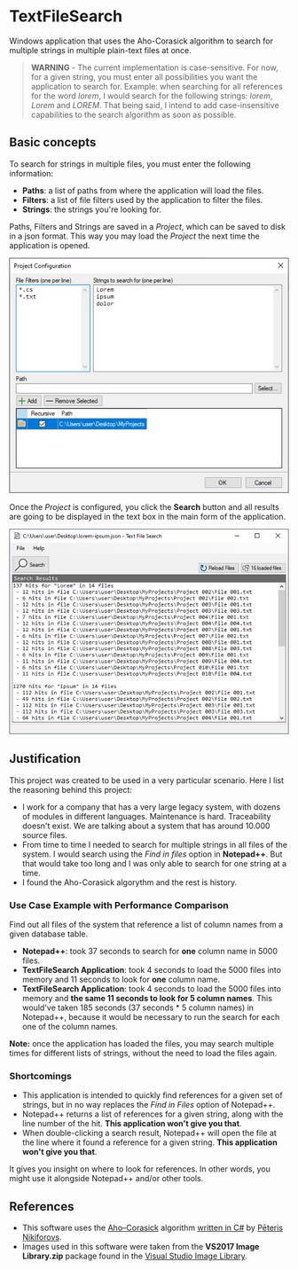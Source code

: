 # TextFileSearch
Windows application that uses the Aho-Corasick algorithm to search for multiple strings in multiple plain-text files at once.

> **WARNING** - The current implementation is case-sensitive. For now, for a given string, you must enter all possibilities you want the application to search for. Example: when searching for all references for the word *lorem*, I would search for the following strings: *lorem*, *Lorem* and *LOREM*. That being said, I intend to add case-insensitive capabilities to the search algorithm as soon as possible.

## Basic concepts
To search for strings in multiple files, you must enter the following information:
* **Paths**: a list of paths from where the application will load the files.
* **Filters**: a list of file filters used by the application to filter the files.
* **Strings**: the strings you're looking for.

Paths, Filters and Strings are saved in a *Project*, which can be saved to disk in a json format. This way you may load the *Project* the next time the application is opened.

![A print of the project configuration form](docs/images/lorem-ipsum-project-configuration-form.png)

Once the *Project* is configured, you click the **Search** button and all results are going to be displayed in the text box in the main form of the application.

![A print of the main form](docs/images/lorem-ipsum-main-form.png)

## Justification
This project was created to be used in a very particular scenario. Here I list the reasoning behind this project:
* I work for a company that has a very large legacy system, with dozens of modules in different languages. Maintenance is hard. Traceability doesn't exist. We are talking about a system that has around 10.000 source files.
* From time to time I needed to search for multiple strings in all files of the system. I would search using the *Find in files* option in **Notepad++**. But that would take too long and I was only able to search for one string at a time.
* I found the Aho-Corasick algorythm and the rest is history.

### Use Case Example with Performance Comparison
Find out all files of the system that reference a list of column names from a given database table.
* **Notepad++**: took 37 seconds to search for **one** column name in 5000 files.
* **TextFileSearch Application**: took 4 seconds to load the 5000 files into memory and 11 seconds to look for **one** column name.
* **TextFileSearch Application**: took 4 seconds to load the 5000 files into memory and **the same 11 seconds to look for 5 column names**. This would've taken 185 seconds (37 seconds * 5 column names) in Notepad++, because it would be necessary to run the search for each one of the column names.

**Note:** once the application has loaded the files, you may search multiple times for different lists of strings, without the need to load the files again.

### Shortcomings
* This application is intended to quickly find references for a given set of strings, but in no way replaces the *Find in Files* option of Notepad++.
* Notepad++ returns a list of references for a given string, along with the line number of the hit. **This application won't give you that**.
* When double-clicking a search result, Notepad++ will open the file at the line where it found a reference for a given string. **This application won't give you that**.

It gives you insight on where to look for references. In other words, you might use it alongside Notepad++ and/or other tools. 

## References
* This software uses the [Aho–Corasick](https://en.wikipedia.org/wiki/Aho%E2%80%93Corasick_algorithm) algorithm [written in C#](https://github.com/pdonald/aho-corasick) by [Pēteris Ņikiforovs](https://github.com/pdonald).
* Images used in this software were taken from the **VS2017 Image Library.zip** package found in the [Visual Studio Image Library](https://www.microsoft.com/en-us/download/details.aspx?id=35825).

